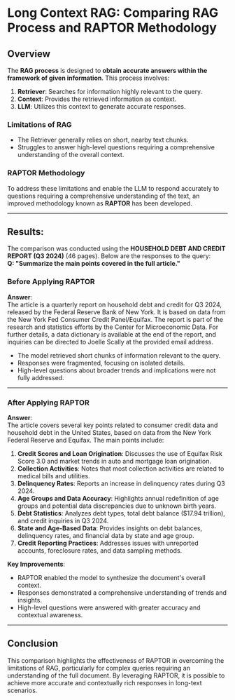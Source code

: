 # Long Context RAG: Comparing RAG Process and RAPTOR Methodology

## Overview

The **RAG process** is designed to **obtain accurate answers within the framework of given information**. This process involves:

1. **Retriever**: Searches for information highly relevant to the query.
2. **Context**: Provides the retrieved information as context.
3. **LLM**: Utilizes this context to generate accurate responses.

### Limitations of RAG
- The Retriever generally relies on short, nearby text chunks.
- Struggles to answer high-level questions requiring a comprehensive understanding of the overall context.

### RAPTOR Methodology
To address these limitations and enable the LLM to respond accurately to questions requiring a comprehensive understanding of the text, an improved methodology known as **RAPTOR** has been developed.

---

## Results:

The comparison was conducted using the **HOUSEHOLD DEBT AND CREDIT REPORT (Q3 2024)** (46 pages). Below are the responses to the query:  
**Q: "Summarize the main points covered in the full article."**

### Before Applying RAPTOR

**Answer**:  
The article is a quarterly report on household debt and credit for Q3 2024, released by the Federal Reserve Bank of New York. It is based on data from the New York Fed Consumer Credit Panel/Equifax. The report is part of the research and statistics efforts by the Center for Microeconomic Data. For further details, a data dictionary is available at the end of the report, and inquiries can be directed to Joelle Scally at the provided email address.

- The model retrieved short chunks of information relevant to the query.
- Responses were fragmented, focusing on isolated details.
- High-level questions about broader trends and implications were not fully addressed.

---

### After Applying RAPTOR

**Answer**:  
The article covers several key points related to consumer credit data and household debt in the United States, based on data from the New York Federal Reserve and Equifax. The main points include:

1. **Credit Scores and Loan Origination**: Discusses the use of Equifax Risk Score 3.0 and market trends in auto and mortgage loan origination.
2. **Collection Activities**: Notes that most collection activities are related to medical bills and utilities.
3. **Delinquency Rates**: Reports an increase in delinquency rates during Q3 2024.
4. **Age Groups and Data Accuracy**: Highlights annual redefinition of age groups and potential data discrepancies due to unknown birth years.
5. **Debt Statistics**: Analyzes debt types, total debt balance ($17.94 trillion), and credit inquiries in Q3 2024.
6. **State and Age-Based Data**: Provides insights on debt balances, delinquency rates, and financial data by state and age group.
7. **Credit Reporting Practices**: Addresses issues with unreported accounts, foreclosure rates, and data sampling methods.

**Key Improvements**:  
- RAPTOR enabled the model to synthesize the document's overall context.  
- Responses demonstrated a comprehensive understanding of trends and insights.  
- High-level questions were answered with greater accuracy and contextual awareness.

---

## Conclusion

This comparison highlights the effectiveness of RAPTOR in overcoming the limitations of RAG, particularly for complex queries requiring an understanding of the full document. By leveraging RAPTOR, it is possible to achieve more accurate and contextually rich responses in long-text scenarios.

